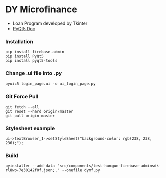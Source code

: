 # DY Microfinance
- Loan Program developed by Tkinter
- [PyQt5 Doc](https://wikidocs.net/21849)

### Installation
```
pip install firebase-admin
pip install PyQt5
pip install pyqt5-tools
```

### Change .ui file into .py
```
pyuic5 login_page.ui -o ui_login_page.py
```

### Git Force Pull
```
git fetch --all
git reset --hard origin/master
git pull origin master
```

### Stylesheet example
```
ui->textBrowser_1->setStyleSheet("background-color: rgb(238, 238, 236);");
```

### Build
```
pyinstaller --add-data "src/components/test-hungun-firebase-adminsdk-rl8wp-7e30142f0f.json;." --onefile dymf.py
```